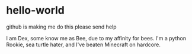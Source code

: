 # hello-world
github is making me do this please send help

I am Dex, some know me as Bee, due to my affinity for bees. I'm a python Rookie, sea turtle hater, and I've beaten Minecraft on hardcore.
